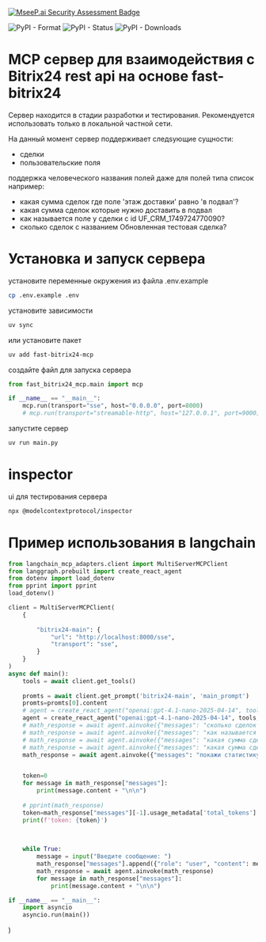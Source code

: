 [![MseeP.ai Security Assessment Badge](https://mseep.net/pr/darkclaw921-fast-bitrix24-mcp-badge.png)](https://mseep.ai/app/darkclaw921-fast-bitrix24-mcp)

![PyPI - Format](https://img.shields.io/pypi/format/fast-bitrix24-mcp)
![PyPI - Status](https://img.shields.io/pypi/status/fast-bitrix24-mcp)
![PyPI - Downloads](https://img.shields.io/pypi/dm/fast-bitrix24-mcp)

# MCP сервер для взаимодействия с Bitrix24 rest api на основе fast-bitrix24
Сервер находится в стадии разработки и тестирования. Рекомендуется использовать только в локальной частной сети.

На данный момент сервер поддерживает следsующие сущности:
- сделки
- пользовательские поля 

поддержка человеческого названия полей даже для полей типа список
например:
- какая сумма сделок где поле 'этаж доставки' равно 'в подвал'?
- какая сумма сделок которые нужно доставить в подвал
- как называется поле у сделки с id UF_CRM_1749724770090?
- сколько сделок с названием Обновленная тестовая сделка?

# Установка и запуск сервера
установите переменные окружения из файла .env.example
```bash
cp .env.example .env
```

установите зависимости 
```bash
uv sync
```
или установите пакет
```bash
uv add fast-bitrix24-mcp
```

создайте файл для запуска сервера
```python
from fast_bitrix24_mcp.main import mcp

if __name__ == "__main__":  
    mcp.run(transport="sse", host="0.0.0.0", port=8000)
    # mcp.run(transport="streamable-http", host="127.0.0.1", port=9000)
```

запустите сервер
```bash
uv run main.py
```


# inspector
ui для тестирования сервера
```bash
npx @modelcontextprotocol/inspector
```



# Пример использования в langchain
```python
from langchain_mcp_adapters.client import MultiServerMCPClient
from langgraph.prebuilt import create_react_agent
from dotenv import load_dotenv
from pprint import pprint
load_dotenv()

client = MultiServerMCPClient(
    {
        
        "bitrix24-main": {
            "url": "http://localhost:8000/sse",
            "transport": "sse",
        }
    }
)
async def main():
    tools = await client.get_tools()
  
    promts = await client.get_prompt('bitrix24-main', 'main_prompt')
    promts=promts[0].content    
    # agent = create_react_agent("openai:gpt-4.1-nano-2025-04-14", tools, prompt=promt)
    agent = create_react_agent("openai:gpt-4.1-nano-2025-04-14", tools, prompt=promts, debug=True)
    # math_response = await agent.ainvoke({"messages": "сколько сделок с названием Обновленная тестовая сделка ?"})
    # math_response = await agent.ainvoke({"messages": "как называется поле у сделки с id UF_CRM_1749724770090?"})
    # math_response = await agent.ainvoke({"messages": "какая сумма сделок где поле 'этаж доставки' равно 'в подвал'"})
    # math_response = await agent.ainvoke({"messages": "какая сумма сделок у которых этаж доставки 'в подвал'?"})
    math_response = await agent.ainvoke({"messages": "покажи статистику по сделкам за сегодня и позавчера"})


    token=0
    for message in math_response["messages"]:
        print(message.content + "\n\n")
        
    # pprint(math_response)
    token=math_response["messages"][-1].usage_metadata['total_tokens']
    print(f'token: {token}')
    
        

    while True:
        message = input("Введите сообщение: ")
        math_response["messages"].append({"role": "user", "content": message})
        math_response = await agent.ainvoke(math_response)
        for message in math_response["messages"]:
            print(message.content + "\n\n")

if __name__ == "__main__":
    import asyncio
    asyncio.run(main())
``` 

)
